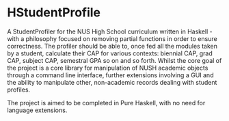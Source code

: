 # HStudentProfile
A StudentProfiler for the NUS High School curriculum written in Haskell - with 
a philosophy focused on removing partial functions in order to ensure
correctness. The profiler should be able to, once fed all the modules taken
by a student, calculate their CAP for various contexts: biennial CAP,
grad CAP, subject CAP, semestral GPA so on and so forth. Whilst the core
goal of the project is a core library for manipulation of NUSH academic
objects through a command line interface, further extensions involving a GUI
and the ability to manipulate other, non-academic records dealing with student
profiles.

The project is aimed to be completed in Pure Haskell, with no need for language
extensions.
